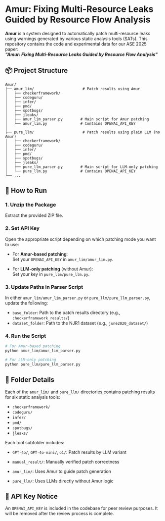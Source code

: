 # Amur: Fixing Multi-Resource Leaks Guided by Resource Flow Analysis

**Amur** is a system designed to automatically patch multi-resource leaks using warnings generated by various static analysis tools (SATs). This repository contains the code and experimental data for our ASE 2025 paper:  
**_"Amur: Fixing Multi-Resource Leaks Guided by Resource Flow Analysis"_**

## 📦 Project Structure

```plaintext
Amur/
├── amur_lim/                      # Patch results using Amur
│   ├── checkerframework/
│   ├── codeguru/
│   ├── infer/
│   ├── pmd/
│   ├── spotbugs/
│   ├── jleaks/
│   ├── amur_lim_parser.py        # Main script for Amur patching
│   └── amur_lim.py               # Contains OPENAI_API_KEY
│
├── pure_llm/                      # Patch results using plain LLM (no Amur)
│   ├── checkerframework/
│   ├── codeguru/
│   ├── infer/
│   ├── pmd/
│   ├── spotbugs/
│   ├── jleaks/
│   ├── pure_llm_parser.py        # Main script for LLM-only patching
│   └── pure_llm.py               # Contains OPENAI_API_KEY
└── ...
```

## 🚀 How to Run

### 1. Unzip the Package  
Extract the provided ZIP file.

### 2. Set API Key  
Open the appropriate script depending on which patching mode you want to use:

- For **Amur-based patching**:  
  Set your `OPENAI_API_KEY` in `amur_lim/amur_lim.py`.

- For **LLM-only patching** (without Amur):  
  Set your key in `pure_llm/pure_llm.py`.

### 3. Update Paths in Parser Script

In either `amur_lim/amur_lim_parser.py` or `pure_llm/pure_llm_parser.py`, update the following:
- `base_folder`: Path to the patch results directory (e.g., `checkerframework_results/`)
- `dataset_folder`: Path to the NJR1 dataset (e.g., `june2020_dataset/`)

### 4. Run the Script

```bash
# For Amur-based patching
python amur_lim/amur_lim_parser.py

# For LLM-only patching
python pure_llm/pure_llm_parser.py
```

## 📁 Folder Details

Each of the `amur_lim/` and `pure_llm/` directories contains patching results for six static analysis tools:

- `checkerframework/`
- `codeguru/`
- `infer/`
- `pmd/`
- `spotbugs/`
- `jleaks/`

Each tool subfolder includes:
- `GPT-4o/`, `GPT-4o-mini/`, `o1/`: Patch results by LLM variant
- `manual_result/`: Manually verified patch correctness

- `amur_lim/`: Uses Amur to guide patch generation  
- `pure_llm/`: Uses LLMs directly without Amur logic

## 🔐 API Key Notice

An `OPENAI_API_KEY` is included in the codebase for peer review purposes. It will be removed after the review process is complete.

